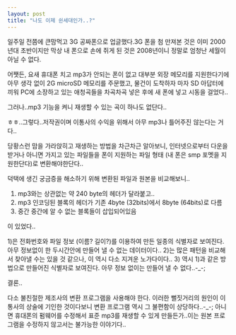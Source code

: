 ```yaml
---
layout: post
title: "나도 이제 쉰세대인가..?"
---
```


일주일 전쯤에 큰맘먹고 3G 공짜폰으로 업글했다.3G 폰을 첨 만져본 것은 이미 2000년대 초반이지만 막상 내 폰으로 손에 쥐게 된 것은 2008년이니 정말로 엄청난 세월이 아닐 수 없다.

어쨋든, 요새 휴대폰 치고 mp3가 안되는 폰이 없고 대부분 외장 메모리를 지원한다기에 아무 생각 없이 2G microSD 메모리를 주문했고, 물건이 도착하자 마자 SD 아답터에 끼워 PC에 소장하고 있는 애청곡들을 차곡차곡 넣은 후에 새 폰에 넣고 시동을 걸었다..

그러나..mp3 기능을 켜니 재생할 수 있는 곡이 하나도 없단다..

ㅎㅎ..그렇다..저작권이며 이통사의 수익을 위해서 아무 mp3나 틀어주진 않는다는 거다..

당황스런 맘을 가라앉히고 재생하는 방법을 차근차근 알아보니, 인터넷으로부터 다운을 받거나 아니면 가지고 있는 파일들을 폰이 지원하는 파일 형태 (내 폰은 smp 포멧을 지원한단다)로 변환해야한단다..

덕택에 생긴 궁금증을 해소하기 위해 변환된 파일과 원본을 비교해보니..

1) mp3와는 상관없는 약 240 byte의 헤더가 달라붙고..
2) mp3 인코딩된 블록의 헤더가 기존 4byte (32bits)에서 8byte (64bits)로 다름
3) 중간 중간에 알 수 없는 블록들이 삽입되어있음

이 있었다..

1)은 전화번호와 파일 정보 (이름? 길이?)를 이용하여 만든 일종의 식별자로 보여진다. 아무 정보없이 한 두시간안에 만들어 낼 수 없는 데이터이다..
2)는 많은 패턴을 비교해서 찾아낼 수는 있을 것 같으나, 이 역시 다소 지겨운 노가다이다..
3) 역시 1)과 같은 방법으로 만들어진 식별자로 보여진다. 아무 정보 없이는 만들어 낼 수 없다..-_-;

결론..

다소 불친절한 제조사의 변환 프로그램을 사용해야 한다. 이러한 뻘짓거리의 원인이 이통사의 상술에 기인한 것이다보니 변환 프로그램 역시 그 불편함이 상당하다..-_-; 아니면 휴대폰의 펌웨어를 수정해서 표준 mp3를 재생할 수 있게 만들든가..이는 원본 프로그램을 수정하지 않고서는 불가능한 이야기다..



